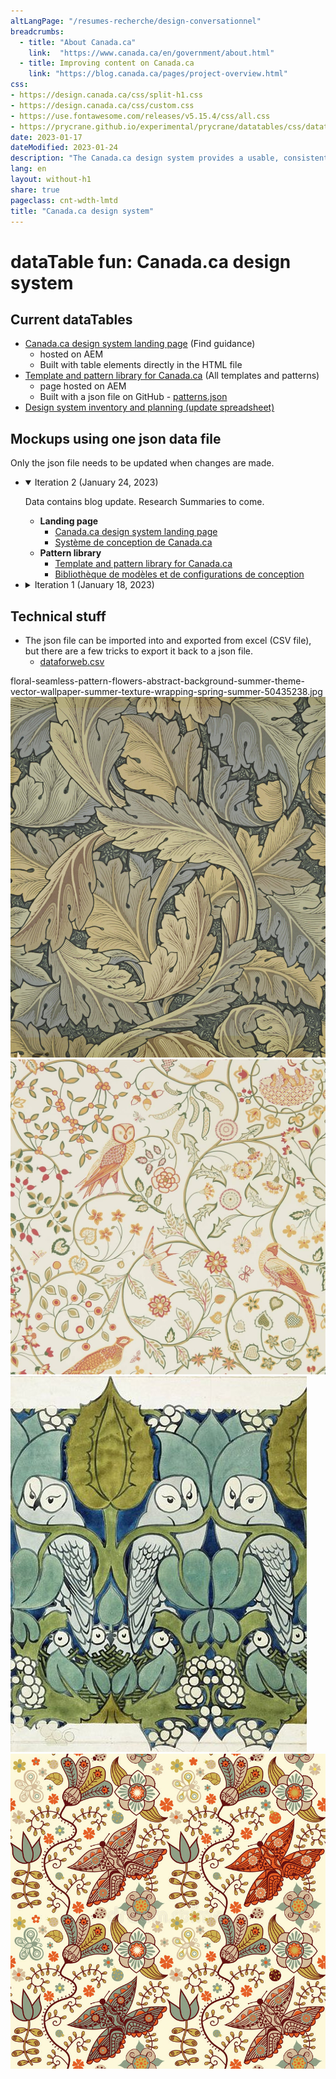 ```yaml
---
altLangPage: "/resumes-recherche/design-conversationnel"
breadcrumbs:
  - title: "About Canada.ca"
    link:  "https://www.canada.ca/en/government/about.html"
  - title: Improving content on Canada.ca
    link: "https://blog.canada.ca/pages/project-overview.html"
css:
- https://design.canada.ca/css/split-h1.css
- https://design.canada.ca/css/custom.css
- https://use.fontawesome.com/releases/v5.15.4/css/all.css
- https://prycrane.github.io/experimental/prycrane/datatables/css/datatables-fun.css
date: 2023-01-17
dateModified: 2023-01-24
description: "The Canada.ca design system provides a usable, consistent and trustworthy online experience for people who access Government of Canada digital services."
lang: en
layout: without-h1
share: true
pageclass: cnt-wdth-lmtd
title: "Canada.ca design system"
---
```

<h1 property="name" id="wb-cont" dir="ltr"><span class="stacked"><span>dataTable fun</span>: <span>Canada.ca design system</span></span></h1>
<div class="row">
  <div class="col-md-8">
      <h2 class="mrgn-tp-sm">Current dataTables</h2>
      <ul>
         <li>
            <a href="https://www.canada.ca/en/government/about/design-system.html">Canada.ca design system landing page</a> (Find guidance)
            <ul>
               <li>hosted on AEM</li>
               <li>Built with table elements directly in the HTML file</li>
            </ul>
         </li>
         <li>
            <a href="https://www.canada.ca/en/government/about/design-system/pattern-library.html">Template and pattern library for Canada.ca</a> (All templates and patterns)
            <ul>
               <li>page hosted on AEM</li>
               <li>Built with a json file on GitHub - <a href="https://design.canada.ca/ajax/patterns.json">patterns.json</a></li>
            </ul>
         </li>
         <li><a href="https://docs.google.com/spreadsheets/d/1EJ3bttMTpqn59UvNW7w1OIZmOr8CT9GC/edit#gid=361390331">Design system inventory and planning (update spreadsheet)</a></li>
      </ul>
      <h2>Mockups using one json data file</h2>
      <p>Only the json file needs to be updated when changes are made.</p>
      <ul class="list-unstyled mrgn-tp-lg">
         <li>
            <details open="open">
               <summary>Iteration 2 (January 24, 2023)</summary>
               <p class="mrgn-tp-lg">Data contains blog update. Research Summaries to come.</p>
               <ul class="mrgn-bttm-lg">
                  <li>
                     <strong>Landing page</strong>
                     <ul>
                        <li><a href="https://prycrane.github.io/experimental/prycrane/datatables/datatables-09-en.html">Canada.ca design system landing page</a></li>
                        <li><a href="https://prycrane.github.io/experimental/prycrane/datatables/datatables-09-fr.html">Système de conception de Canada.ca</a></li>
                     </ul>
                  </li>
                  <li>
                     <strong>Pattern library</strong>
                     <ul>
                        <li><a href="https://prycrane.github.io/experimental/prycrane/datatables/datatables-05-en.html">Template and pattern library for Canada.ca</a></li>
                        <li><a href="https://prycrane.github.io/experimental/prycrane/datatables/datatables-05-fr.html">Bibliothèque de modèles et de configurations de conception</a></li>
                     </ul>
                  </li>
               </ul>
            </details>
         </li>
         <li>
            <details>
               <summary>Iteration 1 (January 18, 2023)</summary>
               <ul class="mrgn-tp-lg mrgn-bttm-lg">
                  <li>
                     <a href="https://prycrane.github.io/experimental/prycrane/datatables/datatables-02-en.html">Canada.ca design system landing page</a> (All data sets)
                     <ul>
                        <li>Page stays hosted on AEM</li>
                        <li>Built with a json file hosted on Github - <a href="https://design.canada.ca/ajax/patterns-01-en.json">patterns-01-en.json</a></li>
                     </ul>
                  </li>
                  <li><a href="https://prycrane.github.io/experimental/prycrane/datatables/datatables-06-en.html">Canada.ca design system landing page</a> (Matches current page)</li>
                  <li><a href="https://prycrane.github.io/experimental/prycrane/datatables/datatables-07-en.html">Canada.ca design system landing page</a> (small Source filter)</li>
                  <li><a href="https://prycrane.github.io/experimental/prycrane/datatables/datatables-09-en.html">Canada.ca design system landing page</a> (large Source filter)</li>
                  <li><a href="https://prycrane.github.io/experimental/prycrane/datatables/datatables-05-en.html">Template and pattern library for Canada.ca</a> (Matches current page with slight change to filter options)</li>
               </ul>
            </details>
         </li>
      </ul>
      <h2>Technical stuff</h2>
      <ul>
         <li>
            The json file can be imported into and exported from excel (CSV file), but there are a few tricks to export it back to a json file.
            <ul>
               <li><a href="https://github.com/prycrane/experimental/tree/master/prycrane/datatables/files">dataforweb.csv</a></li>
            </ul>
         </li>
      </ul>
   </div>floral-seamless-pattern-flowers-abstract-background-summer-theme-vector-wallpaper-summer-texture-wrapping-spring-summer-50435238.jpg
  <div class="col-md-4"><div><img src="./images/1.-acanthus.2006AU5054_2500.jpg" class="img-responsive"></div><div><img src="./images/wp8824836.jpg" class="img-responsive"></div><div><img src="./images/74cbb5e87318b0b73f902fac91eb6c59--owl-wallpaper-wallpaper-designs.jpg" class="img-responsive"></div><div><img src="./images/floral-seamless-pattern-flowers-abstract-background-summer-theme-vector-wallpaper-summer-texture-wrapping-spring-summer-50435238.jpg" class="img-responsive"></div></div>
</div>
